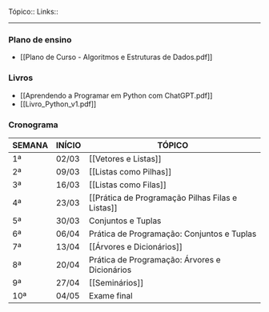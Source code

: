 Tópico::
Links::

---
### Plano de ensino
- [[Plano de Curso - Algoritmos e Estruturas de Dados.pdf]]

### Livros 
- [[Aprendendo a Programar em Python com ChatGPT.pdf]]
- [[Livro_Python_v1.pdf]]
### Cronograma
| SEMANA | INÍCIO | TÓPICO                                           |
| ------ | ------ | ------------------------------------------------ |
| 1ª     | 02/03  | [[Vetores e Listas]]                             |
| 2ª     | 09/03  | [[Listas como Pilhas]]                           |
| 3ª     | 16/03  | [[Listas como Filas]]                            |
| 4ª     | 23/03  | [[Prática de Programação Pilhas Filas e Listas]] |
| 5ª     | 30/03  | Conjuntos e Tuplas                               |
| 6ª     | 06/04  | Prática de Programação: Conjuntos e Tuplas       |
| 7ª     | 13/04  | [[Árvores e Dicionários]]                        |
| 8ª     | 20/04  | Prática de Programação: Árvores e Dicionários    |
| 9ª     | 27/04  | [[Seminários]]                                   |
| 10ª    | 04/05  | Exame final                                      |
